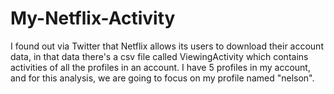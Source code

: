 # My-Netflix-Activity
I found out via Twitter that Netflix allows its users to download their account data, in that data there's a csv file called ViewingActivity which contains activities of all the profiles in an account. I have 5 profiles in my account, and for this analysis, we are going to focus on my profile named "nelson". 

